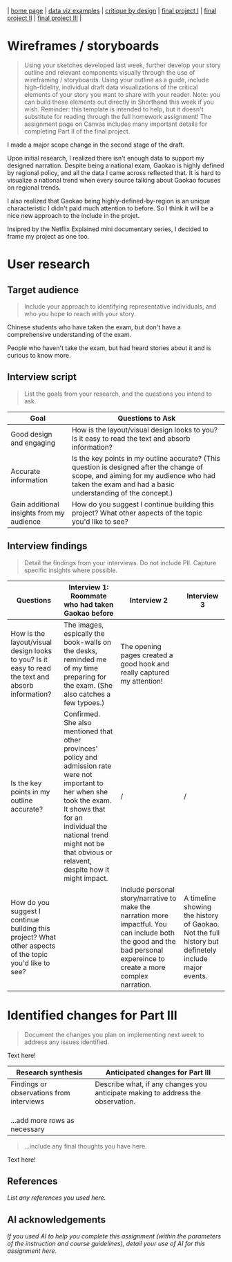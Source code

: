 | [home page](https://cmustudent.github.io/tswd-portfolio-templates/) | [data viz examples](dataviz-examples) | [critique by design](critique-by-design) | [final project I](final-project-part-one) | [final project II](final-project-part-two) | [final project III](final-project-part-three) |

# Wireframes / storyboards
> Using your sketches developed last week, further develop your story outline and relevant components visually through the use of wireframing / storyboards. Using your outline as a guide, include high-fidelity, individual draft data visualizations of the critical elements of your story you want to share with your reader. Note: you can build these elements out directly in Shorthand this week if you wish.  Reminder: this template is intended to help, but it doesn't substitute for reading through the full homework assignment!  The assignment page on Canvas includes many important details for completing Part II of the final project. 

I made a major scope change in the second stage of the draft.

Upon initial research, I realized there isn't enough data to support my designed narration. Despite being a national exam, Gaokao is highly defined by regional policy, and all the data I came across reflected that. It is hard to visualize a national trend when every source talking about Gaokao focuses on regional trends.

I also realized that Gaokao being highly-defined-by-region is an unique characteristic I didn't paid much attention to before. So I think it will be a nice new approach to the include in the projet.

Insipred by the Netflix Explained mini documentary series, I decided to frame my project as one too.

# User research 

## Target audience
> Include your approach to identifying representative individuals, and who you hope to reach with your story. 

Chinese students who have taken the exam, but don't have a comprehensive understanding of the exam.

People who haven't take the exam, but had heard stories about it and is curious to know more.

## Interview script
> List the goals from your research, and the questions you intend to ask. 

| Goal | Questions to Ask |
|------|------------------|
|Good design and engaging|How is the layout/visual design looks to you? Is it easy to read the text and absorb information?|
|Accurate information|Is the key points in my outline accurate? (This question is designed after the change of scope, and aiming for my audience who had taken the exam and had a basic understanding of the concept.)                  |
|Gain additional insights from my audience|How do you suggest I continue building this project? What other aspects of the topic you'd like to see?                 |



## Interview findings
> Detail the findings from your interviews.  Do not include PII.  Capture specific insights where possible.


| Questions               | Interview 1: Roommate who had taken Gaokao before | Interview 2| Interview 3 |
|-------------------------|--------------------------------|-------------|-------------|
|How is the layout/visual design looks to you? Is it easy to read the text and absorb information?| The images, espically the book-walls on the desks, reminded me of my time preparing for the exam. (She also catches a few typoes.)           |The opening pages created a good hook and really captured my attention!             |             |
|Is the key points in my outline accurate? | Confirmed. She also mentioned that other provinces' policy and admission rate were not important to her when she took the exam. It shows that for an individual the national trend might not be that obvious or relavent, despite how it might impact.|     /      |      /      |
|How do you suggest I continue building this project? What other aspects of the topic you'd like to see?|                                |Include personal story/narrative to make the narration more impactful. You can include both the good and the bad personal expereince to create a more complex narration.             |A timeline showing the history of Gaokao. Not the full history but definetely include major events.             |


# Identified changes for Part III
> Document the changes you plan on implementing next week to address any issues identified.  

Text here!

| Research synthesis                       | Anticipated changes for Part III                                              |
|------------------------------------------|-------------------------------------------------------------------------------|
| Findings or observations from interviews | Describe what, if any changes you anticipate making to address the observation. |
|                                          |                                                                               |
|                                          |                                                                               |
|                                          |                                                                               |
| ...add more rows as necessary            |                                                                               |

> ...include any final thoughts you have here. 

Text here!


## References
_List any references you used here._

## AI acknowledgements
_If you used AI to help you complete this assignment (within the parameters of the instruction and course guidelines), detail your use of AI for this assignment here._

